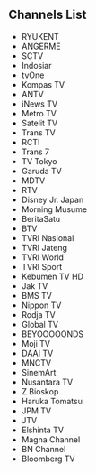## Channels List
* RYUKENT
* ANGERME
* SCTV
* Indosiar
* tvOne
* Kompas TV
* ANTV
* iNews TV
* Metro TV
* Satelit TV
* Trans TV
* RCTI
* Trans 7
* TV Tokyo
* Garuda TV
* MDTV
* RTV
* Disney Jr. Japan
* Morning Musume
* BeritaSatu
* BTV
* TVRI Nasional
* TVRI Jateng
* TVRI World
* TVRI Sport
* Kebumen TV HD
* Jak TV
* BMS TV
* Nippon TV
* Rodja TV
* Global TV
* BEYOOOOONDS
* Moji TV
* DAAI TV
* MNCTV
* SinemArt
* Nusantara TV
* Z Bioskop
* Haruka Tomatsu
* JPM TV
* JTV
* Elshinta TV
* Magna Channel
* BN Channel
* Bloomberg TV
